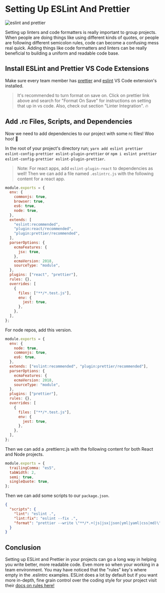 # Setting Up ESLint And Prettier

![eslint and prettier](https://external-content.duckduckgo.com/iu/?u=https%3A%2F%2Fmiro.medium.com%2Fmax%2F1328%2F1*fA65R1umkZBVJjyBTTy6Xw.png&f=1&nofb=1)

Setting up linters and code formatters is really important to group projects.
When people are doing things like using different kinds of quotes, or people are
following different semicolon rules, code can become a confusing mess real quick.
Adding things like code formatters and linters can be really beneficial to building
a uniform and readable code base.

## Install ESLint and Prettier VS Code Extensions

Make sure every team member has
[prettier](https://marketplace.visualstudio.com/items?itemName=esbenp.prettier-vscode)
and [eslint](https://marketplace.visualstudio.com/items?itemName=dbaeumer.vscode-eslint)
VS Code extension's installed.

> It's recommended to turn format on save on. Click on prettier link above and
> search for "Format On Save" for instructions on setting that up in vs code.
> Also, check out section "Linter Integration". 🔥

## Add .rc Files, Scripts, and Dependencies

Now we need to add dependencies to our project with some rc files! Woo hoo! 👏

In the root of your project's directory run;
`yarn add eslint prettier eslint-config-prettier eslint-plugin-prettier`
or `npm i eslint prettier eslint-config-prettier eslint-plugin-prettier`.

> Note: For react apps, add `eslint-plugin-react` to dependencies as well!
Then we can add a file named `.eslintrc.js` with the following content for a
react app.

```javascript
module.exports = {
  env: {
    commonjs: true,
    browser: true,
    es6: true,
    node: true,
  },
  extends: [
    "eslint:recommended",
    "plugin:react/recommended",
    "plugin:prettier/recommended",
  ],
  parserOptions: {
    ecmaFeatures: {
      jsx: true,
    },
    ecmaVersion: 2018,
    sourceType: "module",
  },
  plugins: ["react", "prettier"],
  rules: {},
  overrides: [
    {
      files: ["**/*.test.js"],
      env: {
        jest: true,
      },
    },
  ],
};
```

For node repos, add this version.

```javascript
module.exports = {
  env: {
    node: true,
    commonjs: true,
    es6: true,
  },
  extends: ["eslint:recommended", "plugin:prettier/recommended"],
  parserOptions: {
    ecmaFeatures: {
    ecmaVersion: 2018,
    sourceType: "module",
  },
  plugins: ["prettier"],
  rules: {},
  overrides: [
    {
      files: ["**/*.test.js"],
      env: {
        jest: true,
      },
    },
  ],
};
```

Then we can add a .prettierrc.js with the following content
for both React and Node projects.

```javascript
module.exports = {
  trailingComma: "es5",
  tabWidth: 2,
  semi: true,
  singleQuote: true,
};
```

Then we can add some scripts to our `package.json`.

```json
{
  "scripts": {
    "lint": "eslint .",
    "lint:fix": "eslint --fix .",
    "format": "prettier --write \"**/*.+(js|jsx|json|yml|yaml|css|md)\""
  }
}
```

## Conclusion

Setting up ESLint and Prettier in your projects can go a long way in helping you
write better, more readable code. Even more so when your working in a team
environment.
You may have noticed that the "rules" key's where empty in the .eslintrc examples.
ESLint does a lot by default but if you want more in-depth, fine grain control
over the coding style for your project visit their [docs on rules here!](https://eslint.org/docs/rules/)
